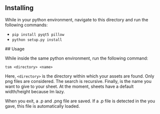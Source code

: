 ## Installing

While in your python environment, navigate to this directory and run the following commands:

-   `pip install pyqt5 pillow`
-   `python setup.py install`

## Usage

While inside the same python environment, run the following command:

`tsm <directory> <name>`

Here, `<directory>` is the directory within which your assets are found. Only png files are considered. The search is recursive. Finally, <name> is the name you want to give to your sheet. At the moment, sheets have a default width/height because Im lazy.

When you exit, a <name>.p and <name>.png file are saved. If a <name>.p file is detected in the <directory> you gave, this file is automatically loaded.
